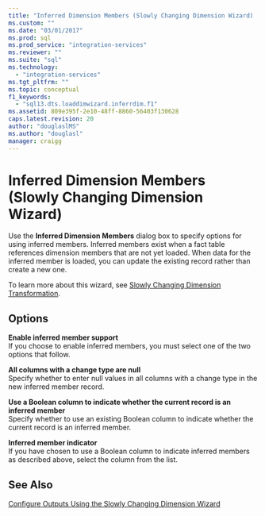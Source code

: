 ```yaml
---
title: "Inferred Dimension Members (Slowly Changing Dimension Wizard) | Microsoft Docs"
ms.custom: ""
ms.date: "03/01/2017"
ms.prod: sql
ms.prod_service: "integration-services"
ms.reviewer: ""
ms.suite: "sql"
ms.technology: 
  - "integration-services"
ms.tgt_pltfrm: ""
ms.topic: conceptual
f1_keywords: 
  - "sql13.dts.loaddimwizard.inferrdim.f1"
ms.assetid: 809e395f-2e10-48ff-8860-56403f130628
caps.latest.revision: 20
author: "douglaslMS"
ms.author: "douglasl"
manager: craigg
---
```

# Inferred Dimension Members (Slowly Changing Dimension Wizard)
  Use the **Inferred Dimension Members** dialog box to specify options for using inferred members. Inferred members exist when a fact table references dimension members that are not yet loaded. When data for the inferred member is loaded, you can update the existing record rather than create a new one.  
  
 To learn more about this wizard, see [Slowly Changing Dimension Transformation](../../../integration-services/data-flow/transformations/slowly-changing-dimension-transformation.md).  
  
## Options  
 **Enable inferred member support**  
 If you choose to enable inferred members, you must select one of the two options that follow.  
  
 **All columns with a change type are null**  
 Specify whether to enter null values in all columns with a change type in the new inferred member record.  
  
 **Use a Boolean column to indicate whether the current record is an inferred member**  
 Specify whether to use an existing Boolean column to indicate whether the current record is an inferred member.  
  
 **Inferred member indicator**  
 If you have chosen to use a Boolean column to indicate inferred members as described above, select the column from the list.  
  
## See Also  
 [Configure Outputs Using the Slowly Changing Dimension Wizard](../../../integration-services/data-flow/transformations/configure-outputs-using-the-slowly-changing-dimension-wizard.md)  
  
  

